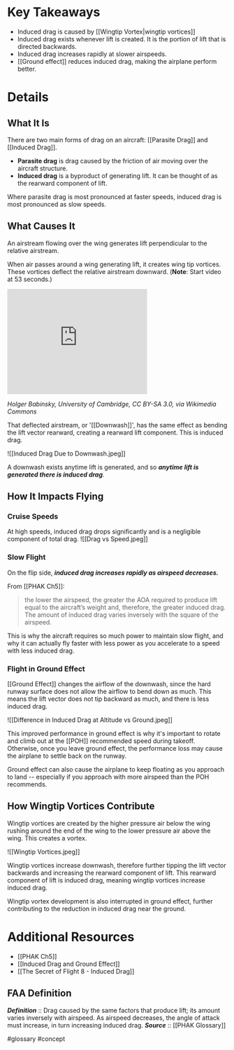 # Key Takeaways
- Induced drag is caused by [[Wingtip Vortex|wingtip vortices]]
- Induced drag exists whenever lift is created. It is the portion of lift that is directed backwards.
- Induced drag increases rapidly at slower airspeeds.
- [[Ground effect]] reduces induced drag, making the airplane perform better.

# Details
## What It Is
There are two main forms of drag on an aircraft: [[Parasite Drag]] and [[Induced Drag]].

- **Parasite drag** is drag caused by the friction of air moving over the aircraft structure. 
- **Induced drag** is a byproduct of generating lift. It can be thought of as the rearward component of lift.

Where parasite drag is most pronounced at faster speeds, induced drag is most pronounced as slow speeds.

## What Causes It
An airstream flowing over the wing generates lift perpendicular to the relative airstream.

When air passes around a wing generating lift, it creates wing tip vortices. These vortices deflect the relative airstream downward. (**Note**: Start video at 53 seconds.)
<iframe src="https://commons.wikimedia.org/wiki/File:Flow_over_aerofoils.webm?embedplayer=yes" width="320" height="240" frameborder="0"></iframe>

<cite>Holger Babinsky, University of Cambridge, CC BY-SA 3.0, via Wikimedia Commons</cite>

That deflected airstream, or '[[Downwash]]', has the same effect as bending the lift vector rearward, creating a rearward lift component. This is induced drag.

![[Induced Drag Due to Downwash.jpeg]]

A downwash exists anytime lift is generated, and so ***anytime lift is generated there is induced drag***.

## How It Impacts Flying
### Cruise Speeds
At high speeds, induced drag drops significantly and is a negligible component of total drag.
![[Drag vs Speed.jpeg]]

### Slow Flight
On the flip side, ***induced drag increases rapidly as airspeed decreases.***

From [[PHAK Ch5]]:
> the lower the airspeed, the greater the AOA required to produce lift equal to the aircraft’s weight and, therefore, the greater induced drag. The amount of induced drag varies inversely with the square of the airspeed.

This is why the aircraft requires so much power to maintain slow flight, and why it can actually fly faster with less power as you accelerate to a speed with less induced drag.

### Flight in Ground Effect
[[Ground Effect]] changes the airflow of the downwash, since the hard runway surface does not allow the airflow to bend down as much. This means the lift vector does not tip backward as much, and there is less induced drag.

![[Difference in Induced Drag at Altitude vs Ground.jpeg]]

This improved performance in ground effect is why it's important to rotate and climb out at the [[POH]] recommended speed during takeoff. Otherwise, once you leave ground effect, the performance loss may cause the airplane to settle back on the runway.

Ground effect can also cause the airplane to keep floating as you approach to land -- especially if you approach with more airspeed than the POH recommends.

## How Wingtip Vortices Contribute
Wingtip vortices are created by the higher pressure air below the wing rushing around the end of the wing to the lower pressure air above the wing. This creates a vortex.

![[Wingtip Vortices.jpeg]]

Wingtip vortices increase downwash, therefore further tipping the lift vector backwards and increasing the rearward component of lift. This rearward component of lift is induced drag, meaning wingtip vortices increase induced drag.

Wingtip vortex development is also interrupted in ground effect, further contributing to the reduction in induced drag near the ground.

# Additional Resources
- [[PHAK Ch5]]
- [[Induced Drag and Ground Effect]]
- [[The Secret of Flight 8 - Induced Drag]]

## FAA Definition
***Definition***    :: Drag caused by the same factors that produce lift; its amount varies inversely with airspeed. As airspeed decreases, the angle of attack must increase, in turn increasing induced drag.
***Source***         :: [[PHAK Glossary]]

#glossary #concept